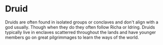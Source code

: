 # Druid
Druids are often found in isolated groups or conclaves and don't align with a god usually. Though when they do they often follow Richa or Idring. Druids typically live in enclaves scatterred throughout the lands and have younger members go on great pilgrimmages to learn the ways of the world.